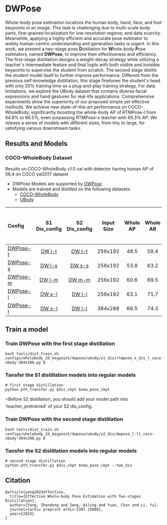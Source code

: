 # DWPose

Whole-body pose estimation localizes the human body, hand, face, and foot keypoints in an image. This task is challenging due to multi-scale body parts, fine-grained localization for low-resolution regions, and data scarcity. Meanwhile, applying a highly efficient and accurate pose estimator to widely human-centric understanding and generation tasks is urgent. In this work, we present a two-stage pose **D**istillation for **W**hole-body **P**ose estimators, named **DWPose**, to improve their effectiveness and efficiency. The first-stage distillation designs a weight-decay strategy while utilizing a teacher's intermediate feature and final logits with both visible and invisible keypoints to supervise the student from scratch. The second stage distills the student model itself to further improve performance. Different from the previous self-knowledge distillation, this stage finetunes the student's head with only 20\% training time as a plug-and-play training strategy. For data limitations, we explore the UBody dataset that contains diverse facial expressions and hand gestures for real-life applications. Comprehensive experiments show the superiority of our proposed simple yet effective methods. We achieve new state-of-the-art performance on COCO-WholeBody, significantly boosting the whole-body AP of RTMPose-l from 64.8\% to 66.5\%, even surpassing RTMPose-x teacher with 65.3\% AP. We release a series of models with different sizes, from tiny to large, for satisfying various downstream tasks.

## Results and Models

### COCO-WholeBody Dataset

Results on COCO-WholeBody v1.0 val with detector having human AP of 56.4 on COCO val2017 dataset

- DWPose Models are supported by [DWPose](https://github.com/IDEA-Research/DWPose)
- Models are trained and distilled on the following datasets:
  - [COCO-WholeBody](https://github.com/jin-s13/COCO-WholeBody/)
  - [UBody](https://github.com/IDEA-Research/OSX)

| Config                          |S1 Dis_config|S2 Dis_config| Input Size | Whole AP | Whole AR | FLOPS<sup><br>(G) | ORT-Latency<sup><br>(ms)<sup><br>(i7-11700) | TRT-FP16-Latency<sup><br>(ms)<sup><br>(GTX 1660Ti) |             Download              |
| :------------------------------ | :--------: | :--------: | :--------: | :------: | :------: | :---------------: | :-----------------------------------------: | :------------------------------------------------: | :-------------------------------: |
| [DWPose-t](../rtmpose/ubody/rtmpose-t_8xb64-270e_coco-ubody-wholebody-256x192.py) | [DW l-t](../dwpose/ubody/s1_dis/dwpose_l_dis_t_coco-ubody-256x192.py)| [DW t-t](../dwpose/ubody/s2_dis/dwpose_t-tt_coco-ubody-256x192.py)|  256x192   |   48.5   |   58.4   |       0.5        |                      -                      |                         -                          | [Model](https://download.openmmlab.com/mmpose/v1/projects/rtmposev1/rtmpose-t_simcc-ucoco_dw-ucoco_270e-256x192-dcf277bf_20230728.pth) |
| [DWPose-s](../rtmpose/ubody/rtmpose-s_8xb64-270e_coco-ubody-wholebody-256x192.py) | [DW l-s](../dwpose/ubody/s1_dis/dwpose_l_dis_s_coco-ubody-256x192.py)| [DW s-s](../dwpose/ubody/s2_dis/dwpose_s-ss_coco-ubody-256x192.py)|  256x192   |   53.8   |   63.2   |       0.9        |                      -                      |                         -                          | [Model](https://download.openmmlab.com/mmpose/v1/projects/rtmposev1/rtmpose-s_simcc-ucoco_dw-ucoco_270e-256x192-3fd922c8_20230728.pth) |
| [DWPose-m](../rtmpose/ubody/rtmpose-m_8xb64-270e_coco-ubody-wholebody-256x192.py) | [DW l-m](../dwpose/ubody/s1_dis/dwpose_l_dis_m_coco-ubody-256x192.py)| [DW m-m](../dwpose/ubody/s2_dis/dwpose_m-mm_coco-ubody-256x192.py)|  256x192   |   60.6   |   69.5   |       2.22        |                    13.50                    |                        4.00                        | [Model](https://download.openmmlab.com/mmpose/v1/projects/rtmposev1/rtmpose-m_simcc-ucoco_dw-ucoco_270e-256x192-c8b76419_20230728.pth) |
| [DWPose-l](../rtmpose/ubody/rtmpose-l_8xb64-270e_coco-ubody-wholebody-256x192.py) | [DW x-l](../dwpose/ubody/s1_dis/dwpose_x_dis_l_coco-ubody-256x192.py)| [DW l-l](../dwpose/ubody/s2_dis/dwpose_l-ll_coco-ubody-256x192.py)|  256x192   |   63.1   |   71.7   |       4.52        |                    23.41                    |                        5.67                        | [Model](https://download.openmmlab.com/mmpose/v1/projects/rtmposev1/rtmpose-l_simcc-ucoco_dw-ucoco_270e-256x192-4d6dfc62_20230728.pth) |
| [DWPose-l](../rtmpose/ubody/rtmpose-l_8xb32-270e_coco-ubody-wholebody-384x288.py) | [DW x-l](../dwpose/ubody/s1_dis/dwpose_x_dis_l_coco-ubody-384x288.py)| [DW l-l](../dwpose/ubody/s2_dis/dwpose_l-ll_coco-ubody-384x288.py)|  384x288   |   66.5   |   74.3   |       10.07       |                    44.58                    |                        7.68                        | [Model](https://download.openmmlab.com/mmpose/v1/projects/rtmposev1/rtmpose-l_simcc-ucoco_dw-ucoco_270e-384x288-2438fd99_20230728.pth) |

## Train a model
### Train DWPose with the first stage distillation
```
bash tools/dist_train.sh configs/wholebody_2d_keypoint/dwpose/ubody/s1_dis/rtmpose_x_dis_l_coco-ubody-384x288.py 8
```

### Tansfer the S1 distillation models into regular models
```
# first stage distillation
python pth_transfer.py $dis_ckpt $new_pose_ckpt
```
⭐Before S2 distillation, you should add your model path into 'teacher_pretrained' of your S2 dis_config.

### Train DWPose with the second stage distillation
```
bash tools/dist_train.sh configs/wholebody_2d_keypoint/dwpose/ubody/s2_dis/dwpose_l-ll_coco-ubody-384x288.py 8
```

### Tansfer the S2 distillation models into regular models
```
# second stage distillation
python pth_transfer.py $dis_ckpt $new_pose_ckpt --two_dis
```


##  Citation
```
@article{yang2023effective,
  title={Effective Whole-body Pose Estimation with Two-stages Distillation},
  author={Yang, Zhendong and Zeng, Ailing and Yuan, Chun and Li, Yu},
  journal={arXiv preprint arXiv:2307.15880},
  year={2023}
}
```
